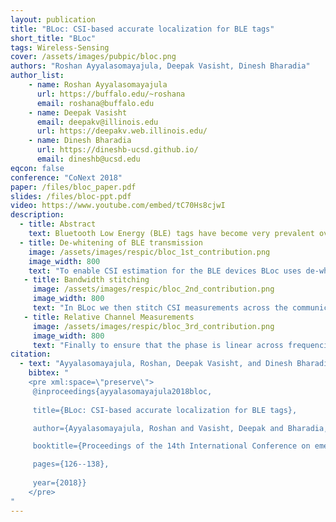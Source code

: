 ```yaml
---
layout: publication
title: "BLoc: CSI-based accurate localization for BLE tags"
short_title: "BLoc"
tags: Wireless-Sensing
cover: /assets/images/pubpic/bloc.png
authors: "Roshan Ayyalasomayajula, Deepak Vasisht, Dinesh Bharadia"
author_list:
    - name: Roshan Ayyalasomayajula
      url: https://buffalo.edu/~roshana
      email: roshana@buffalo.edu
    - name: Deepak Vasisht
      email: deepakv@illinois.edu
      url: https://deepakv.web.illinois.edu/
    - name: Dinesh Bharadia
      url: https://dineshb-ucsd.github.io/
      email: dineshb@ucsd.edu
eqcon: false
conference: "CoNext 2018"
paper: /files/bloc_paper.pdf
slides: /files/bloc-ppt.pdf
video: https://www.youtube.com/embed/tC70Hs8cjwI
description:
  - title: Abstract
    text: Bluetooth Low Energy (BLE) tags have become very prevalent over the last decade for tracking applications in homes as well as businesses. These tags are used to track objects, navigate people, and deliver contextual advertisements. However, in spite of the wide interest in tracking BLE tags, the primary methods of tracking them are based on signal strength (RSSI) measurements. Past work has shown that such methods are inaccurate, and prone to multipath and dynamic environments. As a result, localization using Wi-Fi has moved to Channel State Information (CSI, includes both signal strength and signal phase) based localization methods. In this paper, we seek to investigate what are the challenges that prevent BLE from adopting CSI-based localization methods. We identify fundamental differences at the PHY layer between BLE and Wi-Fi, that make it challenging to extend CSI-based localization to BLE. We present our system, BLoc, that incorporates novel, BLE-compatible algorithms to overcome these challenges and enable an accurate, multipath-resistant localization system. Our empirical evaluation shows that BLoc can achieve a localization accuracy of 86 cm with BLE tags, a 3X improvement over a state-of-the-art baseline.
  - title: De-whitening of BLE transmission
    image: /assets/images/respic/bloc_1st_contribution.png
    image_width: 800
    text: "To enable CSI estimation for the BLE devices BLoc uses de-whitening to transmit series of 1's and 0's, which is very similar but better than on how BLE 5.1 also uses Constant-Tone-Extnsion to its transmission. In BLoc we do one better where we use channel measured at both BLE frequency of 1 and 0, actually to estimate the channel at the transmitting frequency."
   - title: Bandwidth stitching
     image: /assets/images/respic/bloc_2nd_contribution.png
     image_width: 800
     text: "In BLoc we then stitch CSI measurements across the communication bandwidths to obtain in-effect an 80MHz BW of CSI measurement"
   - title: Relative Channel Measurements
     image: /assets/images/respic/bloc_3rd_contribution.png
     image_width: 800
     text: "Finally to ensure that the phase is linear across frequencies after stitching BLoc's master device to obtain linear phase channel measurements across stitched frequencies."
citation:
  - text: "Ayyalasomayajula, Roshan, Deepak Vasisht, and Dinesh Bharadia. \"BLoc: CSI-based accurate localization for BLE tags.\" Proceedings of the 14th International Conference on emerging Networking EXperiments and Technologies. 2018."
    bibtex: "
    <pre xml:space=\"preserve\">
     @inproceedings{ayyalasomayajula2018bloc,
    
     title={BLoc: CSI-based accurate localization for BLE tags},

     author={Ayyalasomayajula, Roshan and Vasisht, Deepak and Bharadia, Dinesh},

     booktitle={Proceedings of the 14th International Conference on emerging Networking EXperiments and Technologies},

     pages={126--138},
     
     year={2018}}
    </pre>
"
---
```

